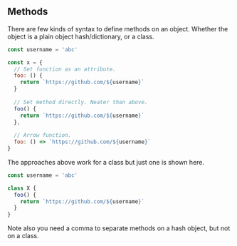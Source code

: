 ## Methods

There are few kinds of syntax to define methods on an object. Whether the object is a plain object hash/dictionary, or a class.

```javascript
const username = 'abc'

const x = {
  // Set function as an attribute.
  foo: () {
    return `https://github.com/${username}`
  }
  
  // Set method directly. Neater than above.
  foo() {
    return `https://github.com/${username}`
  },
  
  // Arrow function.
  foo: () => `https://github.com/${username}`
}
```

The approaches above work for a class but just one is shown here.

```javascript
const username = 'abc'

class X {
  foo() {
    return `https://github.com/${username}`
  }
}
```

Note also you need a comma to separate methods on a hash object, but not on a class.

